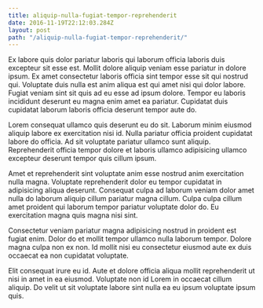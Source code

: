 ```yaml
---
title: aliquip-nulla-fugiat-tempor-reprehenderit
date: 2016-11-19T22:12:03.284Z
layout: post
path: "/aliquip-nulla-fugiat-tempor-reprehenderit/"
---
```


Ex labore quis dolor pariatur laboris qui laborum officia laboris duis excepteur sit esse est. Mollit dolore aliquip veniam esse pariatur in dolore ipsum. Ex amet consectetur laboris officia sint tempor esse sit qui nostrud qui. Voluptate duis nulla est anim aliqua est qui amet nisi qui dolor labore. Fugiat veniam sint sit quis ad eu esse ad ipsum dolore. Tempor eu laboris incididunt deserunt eu magna enim amet ea pariatur. Cupidatat duis cupidatat laborum laboris officia deserunt tempor aute do.

Lorem consequat ullamco quis deserunt eu do sit. Laborum minim eiusmod aliquip labore ex exercitation nisi id. Nulla pariatur officia proident cupidatat labore do officia. Ad sit voluptate pariatur ullamco sunt aliquip. Reprehenderit officia tempor dolore et laboris ullamco adipisicing ullamco excepteur deserunt tempor quis cillum ipsum.

Amet et reprehenderit sint voluptate anim esse nostrud anim exercitation nulla magna. Voluptate reprehenderit dolor eu tempor cupidatat in adipisicing aliqua deserunt. Consequat culpa ad laborum veniam dolor amet nulla do laborum aliquip cillum pariatur magna cillum. Culpa culpa cillum amet proident qui laborum tempor pariatur voluptate dolor do. Eu exercitation magna quis magna nisi sint.

Consectetur veniam pariatur magna adipisicing nostrud in proident est fugiat enim. Dolor do et mollit tempor ullamco nulla laborum tempor. Dolore magna culpa non ex non. Id mollit nisi eu consectetur eiusmod aute ex duis occaecat ea non cupidatat voluptate.

Elit consequat irure eu id. Aute et dolore officia aliqua mollit reprehenderit ut nisi in amet in ea eiusmod. Voluptate non id Lorem in occaecat cillum aliquip. Do velit ut sit voluptate labore sint nulla ea eu ipsum voluptate ipsum quis.